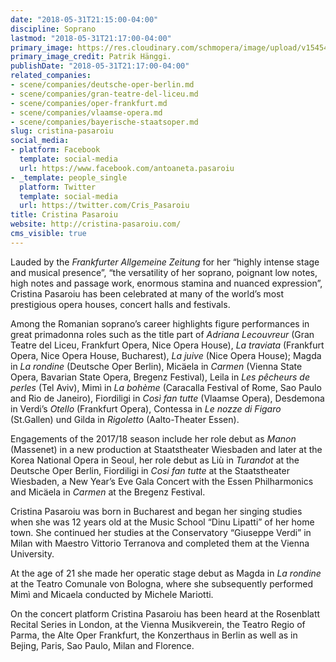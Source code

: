 ```yaml
---
date: "2018-05-31T21:15:00-04:00"
discipline: Soprano
lastmod: "2018-05-31T21:17:00-04:00"
primary_image: https://res.cloudinary.com/schmopera/image/upload/v1545409169/media/webhook-uploads/1527815697309/1D6A1494.tiff_33cmk.jpg.jpg
primary_image_credit: Patrik Hänggi.
publishDate: "2018-05-31T21:17:00-04:00"
related_companies:
- scene/companies/deutsche-oper-berlin.md
- scene/companies/gran-teatre-del-liceu.md
- scene/companies/oper-frankfurt.md
- scene/companies/vlaamse-opera.md
- scene/companies/bayerische-staatsoper.md
slug: cristina-pasaroiu
social_media:
- platform: Facebook
  template: social-media
  url: https://www.facebook.com/antoaneta.pasaroiu
- _template: people_single
  platform: Twitter
  template: social-media
  url: https://twitter.com/Cris_Pasaroiu
title: Cristina Pasaroiu
website: http://cristina-pasaroiu.com/
cms_visible: true
---
```


Lauded by the *Frankfurter Allgemeine Zeitung* for her “highly intense stage and musical presence”, “the versatility of her soprano, poignant low notes, high notes and passage work, enormous stamina and nuanced expression”, Cristina Pasaroiu has been celebrated at many of the world’s most prestigious opera houses, concert halls and festivals.

Among the Romanian soprano’s career highlights figure performances in great primadonna roles such as the title part of *Adriana Lecouvreur* (Gran Teatre del Liceu, Frankfurt Opera, Nice Opera House), *La traviata* (Frankfurt Opera, Nice Opera House, Bucharest), *La juive* (Nice Opera House); Magda in *La rondine* (Deutsche Oper Berlin), Micäela in *Carmen* (Vienna State Opera, Bavarian State Opera, Bregenz Festival), Leila in *Les pêcheurs de perles* (Tel Aviv), Mimì in *La bohème* (Caracalla Festival of Rome, Sao Paulo and Rio de Janeiro), Fiordiligi in *Così fan tutte* (Vlaamse Opera), Desdemona in Verdi’s *Otello* (Frankfurt Opera), Contessa in *Le nozze di Figaro* (St.Gallen) und Gilda in *Rigoletto* (Aalto-Theater Essen).

Engagements of the 2017/18 season include her role debut as *Manon* (Massenet) in a new production at Staatstheater Wiesbaden and later at the Korea National Opera in Seoul, her role debut as Liù in *Turandot* at the Deutsche Oper Berlin, Fiordiligi in *Cosi fan tutte* at the Staatstheater Wiesbaden, a New Year’s Eve Gala Concert with the Essen Philharmonics and Micäela in *Carmen* at the Bregenz Festival.

Cristina Pasaroiu was born in Bucharest and began her singing studies when she was 12 years old at the Music School “Dinu Lipatti” of her home town. She continued her studies at the Conservatory “Giuseppe Verdi” in Milan with Maestro Vittorio Terranova and completed them at the Vienna University.

At the age of 21 she made her operatic stage debut as Magda in *La rondine* at the Teatro Comunale von Bologna, where she subsequently performed Mimì and Micaela conducted by Michele Mariotti.

On the concert platform Cristina Pasaroiu has been heard at the Rosenblatt Recital Series in London, at the Vienna Musikverein, the Teatro Regio of Parma, the Alte Oper Frankfurt, the Konzerthaus in Berlin as well as in Bejing, Paris, Sao Paulo, Milan and Florence.
